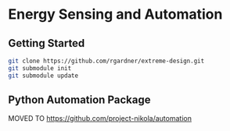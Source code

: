 # Energy Sensing and Automation
## Getting Started
```bash
git clone https://github.com/rgardner/extreme-design.git
git submodule init
git submodule update
```

## Python Automation Package
MOVED TO https://github.com/project-nikola/automation

